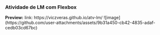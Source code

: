 <h3> Atividade de LM com Flexbox</h3>
<strong>Preview:</strong>
link: https://viczveras.github.io/atv-lm/
![image](https://github.com/user-attachments/assets/9b31a450-cb42-4835-adaf-cedb03cd67bc)

